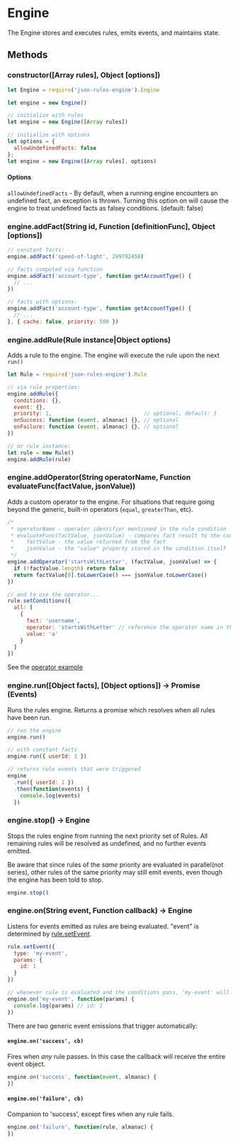 # Engine

The Engine stores and executes rules, emits events, and maintains state.

## Methods

### constructor([Array rules], Object [options])

```js
let Engine = require('json-rules-engine').Engine

let engine = new Engine()

// initialize with rules
let engine = new Engine([Array rules])

// initialize with options
let options = {
  allowUndefinedFacts: false
};
let engine = new Engine([Array rules], options)
```

#### Options

`allowUndefinedFacts` - By default, when a running engine encounters an undefined fact,
an exception is thrown.  Turning this option on will cause the engine to treat
undefined facts as falsey conditions.  (default: false)

### engine.addFact(String id, Function [definitionFunc], Object [options])

```js
// constant facts:
engine.addFact('speed-of-light', 299792458)

// facts computed via function
engine.addFact('account-type', function getAccountType() {
  // ...
})

// facts with options:
engine.addFact('account-type', function getAccountType() {
  // ...
}, { cache: false, priority: 500 })
```

### engine.addRule(Rule instance|Object options)

Adds a rule to the engine.  The engine will execute the rule upon the next ```run()```

```js
let Rule = require('json-rules-engine').Rule

// via rule properties:
engine.addRule({
  conditions: {},
  event: {},
  priority: 1,                             // optional, default: 1
  onSuccess: function (event, almanac) {}, // optional
  onFailure: function (event, almanac) {}, // optional
})

// or rule instance:
let rule = new Rule()
engine.addRule(rule)
```

### engine.addOperator(String operatorName, Function evaluateFunc(factValue, jsonValue))

Adds a custom operator to the engine.  For situations that require going beyond the generic, built-in operators (`equal`, `greaterThan`, etc).

```js
/*
 * operatorName - operator identifier mentioned in the rule condition
 * evaluateFunc(factValue, jsonValue) - compares fact result to the condition 'value', returning boolean
 *    factValue - the value returned from the fact
 *    jsonValue - the "value" property stored in the condition itself
 */
engine.addOperator('startsWithLetter', (factValue, jsonValue) => {
  if (!factValue.length) return false
  return factValue[0].toLowerCase() === jsonValue.toLowerCase()
})

// and to use the operator...
rule.setConditions({
  all: [
    {
      fact: 'username',
      operator: 'startsWithLetter' // reference the operator name in the rule
      value: 'a'
    }
  ]
})
```

See the [operator example](../examples/custom-operators.js)

### engine.run([Object facts], [Object options]) -> Promise (Events)

Runs the rules engine.  Returns a promise which resolves when all rules have been run.

```js
// run the engine
engine.run()

// with constant facts
engine.run({ userId: 1 })

// returns rule events that were triggered
engine
  .run({ userId: 1 })
  .then(function(events) {
    console.log(events)
  })
```

### engine.stop() -> Engine

Stops the rules engine from running the next priority set of Rules.  All remaining rules will be resolved as undefined,
and no further events emitted.

Be aware that since rules of the *same* priority are evaluated in parallel(not series), other rules of
the same priority may still emit events, even though the engine has been told to stop.

```js
engine.stop()
```

### engine.on(String event, Function callback) -> Engine

Listens for events emitted as rules are being evaluated.  "event" is determined by [rule.setEvent](./rules.md#seteventobject-event).

```js
rule.setEvent({
  type: 'my-event',
  params: {
    id: 1
  }
})

// whenever rule is evaluated and the conditions pass, 'my-event' will trigger
engine.on('my-event', function(params) {
  console.log(params) // id: 1
})
```

There are two generic event emissions that trigger automatically:

#### ```engine.on('success', cb)```

Fires when *any* rule passes.  In this case the callback will receive the entire event object.

```js
engine.on('success', function(event, almanac) {
})
```

#### ```engine.on('failure', cb)```

Companion to 'success', except fires when any rule fails.

```js
engine.on('failure', function(rule, almanac) {
})
```

